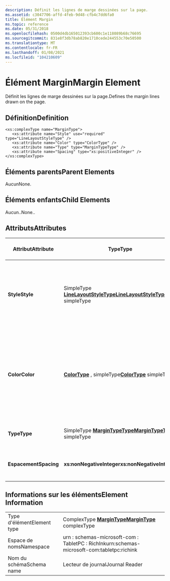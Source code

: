 ```yaml
---
description: Définit les lignes de marge dessinées sur la page.
ms.assetid: c3047706-affd-4feb-9d48-cfb4c7dd6fa0
title: Élément Margin
ms.topic: reference
ms.date: 05/31/2018
ms.openlocfilehash: 0500d4db165012393cb600c1e118089b68c76695
ms.sourcegitcommit: 831e8f3db78ab820e1710cede244553c70e50500
ms.translationtype: MT
ms.contentlocale: fr-FR
ms.lasthandoff: 01/08/2021
ms.locfileid: "104210609"
---
```

# <a name="margin-element"></a><span data-ttu-id="7c7cd-103">Élément Margin</span><span class="sxs-lookup"><span data-stu-id="7c7cd-103">Margin Element</span></span>

<span data-ttu-id="7c7cd-104">Définit les lignes de marge dessinées sur la page.</span><span class="sxs-lookup"><span data-stu-id="7c7cd-104">Defines the margin lines drawn on the page.</span></span>

## <a name="definition"></a><span data-ttu-id="7c7cd-105">Définition</span><span class="sxs-lookup"><span data-stu-id="7c7cd-105">Definition</span></span>

``` syntax
<xs:complexType name="MarginType">
   <xs:attribute name="Style" use="required" type="LineLayoutStyleType" />
   <xs:attribute name="Color" type="ColorType" />
   <xs:attribute name="Type" type="MarginTypeType" />
   <xs:attribute name="Spacing" type="xs:positiveInteger" />
</xs:complexType>
```

## <a name="parent-elements"></a><span data-ttu-id="7c7cd-106">Éléments parents</span><span class="sxs-lookup"><span data-stu-id="7c7cd-106">Parent Elements</span></span>

<span data-ttu-id="7c7cd-107">Aucun</span><span class="sxs-lookup"><span data-stu-id="7c7cd-107">None.</span></span>

## <a name="child-elements"></a><span data-ttu-id="7c7cd-108">Éléments enfants</span><span class="sxs-lookup"><span data-stu-id="7c7cd-108">Child Elements</span></span>

<span data-ttu-id="7c7cd-109">Aucun..</span><span class="sxs-lookup"><span data-stu-id="7c7cd-109">None..</span></span>

## <a name="attributes"></a><span data-ttu-id="7c7cd-110">Attributs</span><span class="sxs-lookup"><span data-stu-id="7c7cd-110">Attributes</span></span>



<table>
<colgroup>
<col style="width: 20%" />
<col style="width: 20%" />
<col style="width: 20%" />
<col style="width: 20%" />
<col style="width: 20%" />
</colgroup>
<thead>
<tr class="header">
<th><span data-ttu-id="7c7cd-111">Attribut</span><span class="sxs-lookup"><span data-stu-id="7c7cd-111">Attribute</span></span></th>
<th><span data-ttu-id="7c7cd-112">Type</span><span class="sxs-lookup"><span data-stu-id="7c7cd-112">Type</span></span></th>
<th><span data-ttu-id="7c7cd-113">Obligatoire</span><span class="sxs-lookup"><span data-stu-id="7c7cd-113">Required</span></span></th>
<th><span data-ttu-id="7c7cd-114">Description</span><span class="sxs-lookup"><span data-stu-id="7c7cd-114">Description</span></span></th>
<th><span data-ttu-id="7c7cd-115">Valeurs possibles</span><span class="sxs-lookup"><span data-stu-id="7c7cd-115">Possible Values</span></span></th>
</tr>
</thead>
<tbody>
<tr class="odd">
<td><span data-ttu-id="7c7cd-116"><strong>Style</strong></span><span class="sxs-lookup"><span data-stu-id="7c7cd-116"><strong>Style</strong></span></span></td>
<td><span data-ttu-id="7c7cd-117">SimpleType <a href="linelayoutstyletype-simple-type.md"><strong>LineLayoutStyleType</strong></a></span><span class="sxs-lookup"><span data-stu-id="7c7cd-117"><a href="linelayoutstyletype-simple-type.md"><strong>LineLayoutStyleType</strong></a> simpleType</span></span></td>
<td><span data-ttu-id="7c7cd-118">Obligatoire</span><span class="sxs-lookup"><span data-stu-id="7c7cd-118">Required</span></span></td>
<td><span data-ttu-id="7c7cd-119">Spécifie le type de ligne à dessiner.</span><span class="sxs-lookup"><span data-stu-id="7c7cd-119">Specifies the type of line to be drawn.</span></span></td>
<td><ul>
<li><span data-ttu-id="7c7cd-120">Aucun</span><span class="sxs-lookup"><span data-stu-id="7c7cd-120">None</span></span></li>
<li><span data-ttu-id="7c7cd-121">Unie</span><span class="sxs-lookup"><span data-stu-id="7c7cd-121">Solid</span></span></li>
<li><span data-ttu-id="7c7cd-122">Tiret</span><span class="sxs-lookup"><span data-stu-id="7c7cd-122">Dash</span></span></li>
<li><span data-ttu-id="7c7cd-123">Points</span><span class="sxs-lookup"><span data-stu-id="7c7cd-123">Dot</span></span></li>
<li><span data-ttu-id="7c7cd-124">Tiret-point</span><span class="sxs-lookup"><span data-stu-id="7c7cd-124">DashDot</span></span></li>
<li><span data-ttu-id="7c7cd-125">Tiret-point-point</span><span class="sxs-lookup"><span data-stu-id="7c7cd-125">DashDotDot</span></span></li>
<li><span data-ttu-id="7c7cd-126">Double</span><span class="sxs-lookup"><span data-stu-id="7c7cd-126">Double</span></span></li>
</ul></td>
</tr>
<tr class="even">
<td><span data-ttu-id="7c7cd-127"><strong>Color</strong></span><span class="sxs-lookup"><span data-stu-id="7c7cd-127"><strong>Color</strong></span></span></td>
<td><span data-ttu-id="7c7cd-128"><a href="colortype-simple-type.md"><strong>ColorType</strong></a> , simpleType</span><span class="sxs-lookup"><span data-stu-id="7c7cd-128"><a href="colortype-simple-type.md"><strong>ColorType</strong></a> simpleType</span></span></td>
<td><span data-ttu-id="7c7cd-129">Facultatif</span><span class="sxs-lookup"><span data-stu-id="7c7cd-129">Optional</span></span></td>
<td><span data-ttu-id="7c7cd-130">Couleur de l’élément.</span><span class="sxs-lookup"><span data-stu-id="7c7cd-130">Color of the element.</span></span></td>
<td><span data-ttu-id="7c7cd-131">Valeur RVB hexadécimale.</span><span class="sxs-lookup"><span data-stu-id="7c7cd-131">A hexadecimal RGB value.</span></span> <span data-ttu-id="7c7cd-132">Correspond à l’expression régulière suivante : # [0-9A-zA-Z] {6} .</span><span class="sxs-lookup"><span data-stu-id="7c7cd-132">Matches the following regular expression: #[0-9a-zA-Z]{6}.</span></span> <span data-ttu-id="7c7cd-133">Par exemple, #4a79B5.</span><span class="sxs-lookup"><span data-stu-id="7c7cd-133">For example, #4a79B5.</span></span><br/></td>
</tr>
<tr class="odd">
<td><span data-ttu-id="7c7cd-134"><strong>Type</strong></span><span class="sxs-lookup"><span data-stu-id="7c7cd-134"><strong>Type</strong></span></span></td>
<td><span data-ttu-id="7c7cd-135">SimpleType <a href="margintypetype-simple-type.md"><strong>MarginTypeType</strong></a></span><span class="sxs-lookup"><span data-stu-id="7c7cd-135"><a href="margintypetype-simple-type.md"><strong>MarginTypeType</strong></a> simpleType</span></span></td>
<td><span data-ttu-id="7c7cd-136">Facultatif</span><span class="sxs-lookup"><span data-stu-id="7c7cd-136">Optional</span></span></td>
<td><span data-ttu-id="7c7cd-137">Indique la marge de gauche ou de droite.</span><span class="sxs-lookup"><span data-stu-id="7c7cd-137">Indicates Left or Right margin.</span></span></td>
<td><ul>
<li><span data-ttu-id="7c7cd-138">Gauche</span><span class="sxs-lookup"><span data-stu-id="7c7cd-138">Left</span></span></li>
<li><span data-ttu-id="7c7cd-139">Right</span><span class="sxs-lookup"><span data-stu-id="7c7cd-139">Right</span></span></li>
</ul></td>
</tr>
<tr class="even">
<td><span data-ttu-id="7c7cd-140"><strong>Espacement</strong></span><span class="sxs-lookup"><span data-stu-id="7c7cd-140"><strong>Spacing</strong></span></span></td>
<td><span data-ttu-id="7c7cd-141"><strong>xs:nonNegativeInteger</strong></span><span class="sxs-lookup"><span data-stu-id="7c7cd-141"><strong>xs:nonNegativeInteger</strong></span></span></td>
<td><span data-ttu-id="7c7cd-142">Facultatif</span><span class="sxs-lookup"><span data-stu-id="7c7cd-142">Optional</span></span></td>
<td><span data-ttu-id="7c7cd-143">Espacement entre les bords des pages et des marges.</span><span class="sxs-lookup"><span data-stu-id="7c7cd-143">Spacing between edge of page and margin.</span></span></td>
<td><span data-ttu-id="7c7cd-144">Entier non négatif.</span><span class="sxs-lookup"><span data-stu-id="7c7cd-144">Any non-negative integer.</span></span></td>
</tr>
</tbody>
</table>



 

## <a name="element-information"></a><span data-ttu-id="7c7cd-145">Informations sur les éléments</span><span class="sxs-lookup"><span data-stu-id="7c7cd-145">Element Information</span></span>



|              |                                                           |
|--------------|-----------------------------------------------------------|
| <span data-ttu-id="7c7cd-146">Type d'élément</span><span class="sxs-lookup"><span data-stu-id="7c7cd-146">Element type</span></span> | <span data-ttu-id="7c7cd-147">ComplexType [**MarginType**](margintype-complex-type.md)</span><span class="sxs-lookup"><span data-stu-id="7c7cd-147">[**MarginType**](margintype-complex-type.md) complexType</span></span> |
| <span data-ttu-id="7c7cd-148">Espace de noms</span><span class="sxs-lookup"><span data-stu-id="7c7cd-148">Namespace</span></span>    | <span data-ttu-id="7c7cd-149">urn : schemas-microsoft-com : TabletPC : RichInk</span><span class="sxs-lookup"><span data-stu-id="7c7cd-149">urn:schemas-microsoft-com:tabletpc:richink</span></span>                |
| <span data-ttu-id="7c7cd-150">Nom du schéma</span><span class="sxs-lookup"><span data-stu-id="7c7cd-150">Schema name</span></span>  | <span data-ttu-id="7c7cd-151">Lecteur de journal</span><span class="sxs-lookup"><span data-stu-id="7c7cd-151">Journal Reader</span></span>                                            |



 

 

 





